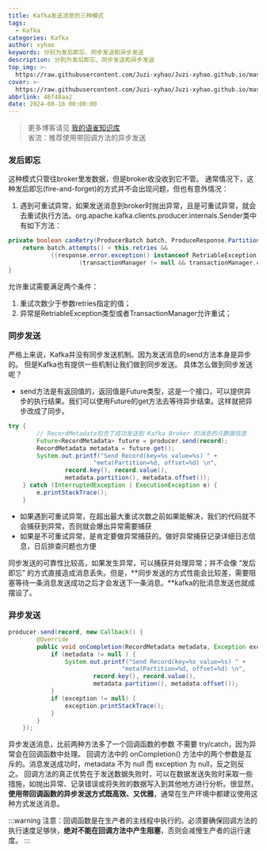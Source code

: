 ```yaml
---
title: Kafka发送消息的三种模式
tags:
  - Kafka
categories: Kafka
author: xyhao
keywords: 分别为发后即忘、同步发送和异步发送
description: 分别为发后即忘、同步发送和异步发送
top_img: >-
  https://raw.githubusercontent.com/Juzi-xyhao/Juzi-xyhao.github.io/master/assets/articleCover/Kafka.png
cover: >-
  https://raw.githubusercontent.com/Juzi-xyhao/Juzi-xyhao.github.io/master/assets/articleCover/Kafka.png
abbrlink: 46f48aa2
date: 2024-08-18 00:00:00
---
```



> 更多博客请见 [我的语雀知识库](https://www.yuque.com/u41117719/xd1qgc)  
> 省流：推荐使用带回调方法的异步发送

### 发后即忘
这种模式只管往broker里发数据，但是broker收没收到它不管。
通常情况下，这种发后即忘(fire-and-forget)的方式并不会出现问题，但也有意外情况：

1. 遇到可重试异常，如果发送消息到broker时抛出异常，且是可重试异常，就会去重试执行方法。org.apache.kafka.clients.producer.internals.Sender类中有如下方法：
```java
private boolean canRetry(ProducerBatch batch, ProduceResponse.PartitionResponse response) {
    return batch.attempts() < this.retries &&
            ((response.error.exception() instanceof RetriableException) ||
                    (transactionManager != null && transactionManager.canRetry(response, batch)));
}
```
允许重试需要满足两个条件：

1. 重试次数少于参数retries指定的值；
2. 异常是RetriableException类型或者TransactionManager允许重试；
### 同步发送
严格上来说，Kafka并没有同步发送机制。因为发送消息的send方法本身是异步的。
但是Kafka也有提供一些机制让我们做到同步发送。
具体怎么做到同步发送呢？

- send方法是有返回值的，返回值是Future类型，这是一个接口，可以提供异步的执行结果。我们可以使用Future的get方法去等待异步结束。这样就把异步改成了同步。

```java
try {
        // RecordMetadata包含了成功发送到 Kafka Broker 的消息的元数据信息
        Future<RecordMetadata> future = producer.send(record);
        RecordMetadata metadata = future.get();
        System.out.printf("Send Record(key=%s value=%s) " +
                        "meta(Partition=%d, offset=%d) \n",
                record.key(), record.value(),
                metadata.partition(), metadata.offset());
    } catch (InterruptedException | ExecutionException e) {
        e.printStackTrace();
    }

```

- 如果遇到可重试异常，在超出最大重试次数之前如果能解决，我们的代码就不会捕获到异常，否则就会爆出异常需要捕获
- 如果是不可重试异常，是肯定要做异常捕获的。做好异常捕获记录详细日志信息，日后排查问题也方便

同步发送的可靠性比较高，如果发生异常，可以捕获并处理异常；并不会像 “发后即忘” 的方式直接造成消息丢失。但是，**同步发送的方式性能会比较差，需要阻塞等待一条消息发送成功之后才会发送下一条消息。**kafka的批消息发送也就成摆设了。

### 异步发送

```java
producer.send(record, new Callback() {
        @Override
        public void onCompletion(RecordMetadata metadata, Exception exception) {
            if (metadata != null ) {
                System.out.printf("Send Record(key=%s value=%s) " +
                                "meta(Partition=%d, offset=%d) \n",
                        record.key(), record.value(),
                        metadata.partition(), metadata.offset());
            }
            if (exception != null) {
                exception.printStackTrace();
            }
        }
    });
```

异步发送消息，比前两种方法多了一个回调函数的参数
不需要 try/catch，因为异常会在回调函数中处理。
回调方法中的 onCompletion() 方法中的两个参数是互斥的。消息发送成功时，metadata 不为 null 而 exception 为 null，反之则反之。
回调方法的真正优势在于发送数据失败时，可以在数据发送失败时采取一些措施，如抛出异常、记录错误或将失败的数据写入到其他地方进行分析。很显然，**使用带回调函数的异步发送方式既高效、又优雅**，通常在生产环境中都建议使用这种方式发送消息。

:::warning
注意：回调函数是在生产者的主线程中执行的。必须要确保回调方法的执行速度足够快，**绝对不能在回调方法中产生阻塞**，否则会减慢生产者的运行速度。
:::



